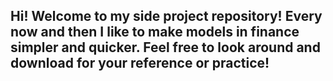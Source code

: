 ## Hi! Welcome to my side project repository! Every now and then I like to make models in finance simpler and quicker. Feel free to look around and download for your reference or practice!

